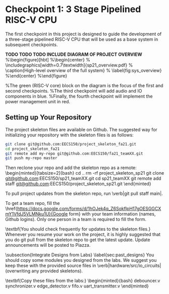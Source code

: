 # Checkpoint 1: 3 Stage Pipelined RISC-V CPU
The first checkpoint in this project is designed to guide the development of a three-stage pipelined RISC-V CPU that will be used as a base system in subsequent checkpoints.

**TODO TODO TODO INCLUDE DIAGRAM OF PROJECT OVERVIEW**
%\begin{figure}[hbt]
%\begin{center}
%  \includegraphics[width=0.7\textwidth]{sp21_overview.pdf}
%  \caption{High-level overview of the full system}
%  \label{fig:sys_overview}
%\end{center}
%\end{figure}

%The green (RISC-V core) block on the diagram is the focus of the first and second checkpoints.
%The third checkpoint will add audio and IO components in blue.
%Finally, the fourth checkpoint will implement the power management unit in red.

## Setting up Your Repository
The project skeleton files are available on Github.
The suggested way for initializing your repository with the skeleton files is as follows:

```bash
git clone git@github.com:EECS150/project_skeleton_fa21.git
cd project_skeleton_fa21
git remote add my-repo git@github.com:EECS150/fa21_teamXX.git
git push my-repo master
```

Then reclone your repo and add the skeleton repo as a remote:
\begin{minted}[tabsize=2]{bash}
  cd ..
  rm -rf project_skeleton_sp21
  git clone git@github.com:EECS150/sp21_teamXX.git
  cd sp21_teamXX
  git remote add staff git@github.com:EECS150/project_skeleton_sp21.git
\end{minted}

To pull project updates from the skeleton repo, run \verb|git pull staff main|.

To get a team repo, fill the \href{https://docs.google.com/forms/d/1hOJek4q_Z6SokflpH17gOESGGCXmY1VfdJ5VLMNku1U}{Google form} with your team information (names, Github logins). Only one person in a team is required to fill the form.

\textbf{You should check frequently for updates to the skeleton files.} Whenever you resume your work on the project,
it is highly suggested that you do git pull from the skeleton repo to get the latest update.
Update announcements will be posted to Piazza.

\subsection{Integrate Designs from Labs} \label{sec:past_designs}
You should copy some modules you designed from the labs.
We suggest you keep these with the provided source files in \verb|hardware/src/io_circuits| (overwriting any provided skeletons).

\textbf{Copy these files from the labs:}
\begin{minted}{bash}
  debouncer.v
  synchronizer.v
  edge_detector.v
  fifo.v
  uart_transmitter.v
\end{minted}
